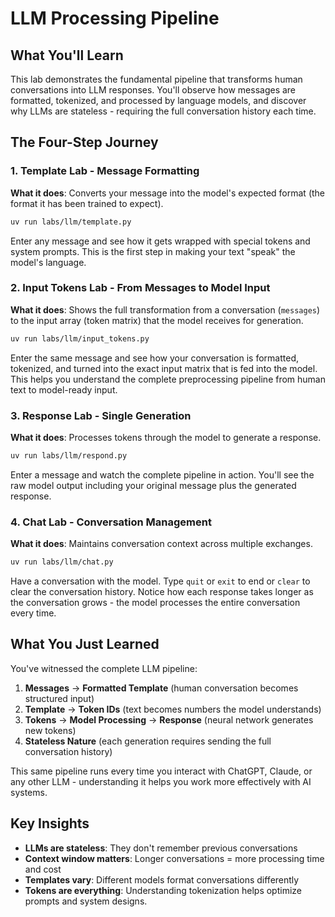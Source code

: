 # LLM Processing Pipeline

## What You'll Learn

This lab demonstrates the fundamental pipeline that transforms human conversations into LLM responses. You'll observe how messages are formatted, tokenized, and processed by language models, and discover why LLMs are stateless - requiring the full conversation history each time.

## The Four-Step Journey

### 1. Template Lab - Message Formatting

**What it does**: Converts your message into the model's expected format (the format it has been trained to expect).

```bash
uv run labs/llm/template.py
```

Enter any message and see how it gets wrapped with special tokens and system prompts. This is the first step in making your text "speak" the model's language.

### 2. Input Tokens Lab - From Messages to Model Input

**What it does**: Shows the full transformation from a conversation (`messages`) to the input array (token matrix) that the model receives for generation.

```bash
uv run labs/llm/input_tokens.py
```

Enter the same message and see how your conversation is formatted, tokenized, and turned into the exact input matrix that is fed into the model. This helps you understand the complete preprocessing pipeline from human text to model-ready input.

### 3. Response Lab - Single Generation

**What it does**: Processes tokens through the model to generate a response.

```bash
uv run labs/llm/respond.py
```

Enter a message and watch the complete pipeline in action. You'll see the raw model output including your original message plus the generated response.

### 4. Chat Lab - Conversation Management

**What it does**: Maintains conversation context across multiple exchanges.

```bash
uv run labs/llm/chat.py
```

Have a conversation with the model. Type `quit` or `exit` to end or `clear` to clear the conversation history. Notice how each response takes longer as the conversation grows - the model processes the entire conversation every time.

## What You Just Learned

You've witnessed the complete LLM pipeline:

1. **Messages** → **Formatted Template** (human conversation becomes structured input)
2. **Template** → **Token IDs** (text becomes numbers the model understands)
3. **Tokens** → **Model Processing** → **Response** (neural network generates new tokens)
4. **Stateless Nature** (each generation requires sending the full conversation history)

This same pipeline runs every time you interact with ChatGPT, Claude, or any other LLM - understanding it helps you work more effectively with AI systems.

## Key Insights

- **LLMs are stateless**: They don't remember previous conversations
- **Context window matters**: Longer conversations = more processing time and cost
- **Templates vary**: Different models format conversations differently
- **Tokens are everything**: Understanding tokenization helps optimize prompts and system designs.
